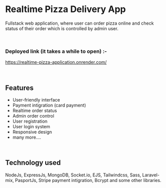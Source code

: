# Realtime Pizza Delivery App

Fullstack web application, where user can order pizza online and check status of their order which is controlled by admin user.

<br/>

### Deployed link (it takes a while to open) :- <br/>
https://realtime-pizza-application.onrender.com/

<br/>

## Features 
- User-friendly interface
- Payment intigration (card payment)
- Realtime order status
- Admin order control
- User registration
- User login system
- Responsive design
- many more....

<br />

## Technology used
NodeJs, ExpressJs, MongoDB, Socket.io, EJS, Tailwindcss, Sass, Laravel-mix, PasportJs, Stripe payment intigration, Bcrypt and some other libraries.


<br />

